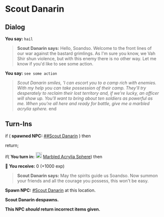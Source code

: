# Scout Danarin
## Dialog

**You say:** `hail`



>**Scout Danarin says:** Hello, Soandso. Welcome to the front lines of our war against the bastard grimlings. As I'm sure you know, we Vah Shir shun violence, but with this enemy there is no other way. Let me know if you'd like to see some action.

**You say:** `see some action`



>*Scout Danarin smiles, 'I can escort you to a camp rich with enemies. With my help you can take possession of their camp. They'll try desperately to reclaim their lost territory and, if we're lucky, an officer will show up. You'll want to bring about ten soldiers as powerful as me. When you're all here and ready for battle, give me a marbled acrylia sphere.*
end

## Turn-Ins

if ( **spawned NPC:**  [\#\#Scout Danarin](/npc/167681) ) then 


return;







if( **You turn in:** <img style="background:url(/static/icons/blank_slot.gif);width:20px;height:20px;" src="/static/icons/item_734.png" alt="" /> <a
                                href="/item/4349" data-url="4349" class="tooltip-link link">Marbled Acrylia Sphere</a>) then 


 &#127873; **You receive:** 0 (+1000 exp)

 


>**Scout Danarin says:** May the spirits guide us Soandso. Now summon your friends and all the courage you possess, this won't be easy.


**Spawn NPC:**  [\#Scout Danarin](/npc/167035) at this location.


**Scout Danarin despawns.**

**This NPC *should* return incorrect items given.**

